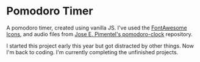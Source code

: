 # Pomodoro Timer

A pomodoro timer, created using vanilla JS. I've used the [FontAwesome Icons](https://maxcdn.bootstrapcdn.com/font-awesome/4.7.0/css/font-awesome.min.css), and audio files from [Jose E. Pimentel's pomodoro-clock](https://github.com/jedpimentel/fcc-zipline-pomodoro-clock) repository.

I started this project early this year but got distracted by other things. Now I'm back to coding. I'm currently completing the unfinished projects.
